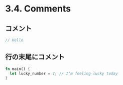 # 3.4. Comments

## コメント

```rs
// Hello
```

## 行の末尾にコメント

```rs
fn main() {
  let lucky_number = 7; // I’m feeling lucky today
}
```
